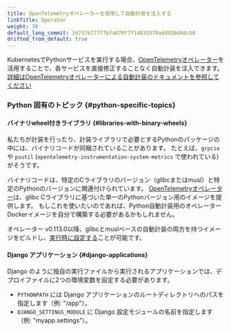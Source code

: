 ```yaml
---
title: OpenTelemetryオペレーターを使用して自動計装を注入する
linkTitle: Operator
weight: 30
default_lang_commit: 3d737b777f7bfa070f7f14835570add916d4dcb0
drifted_from_default: true
---
```


KubernetesでPythonサービスを実行する場合、[OpenTelemetryオペレーター](https://github.com/open-telemetry/opentelemetry-operator)を活用することで、各サービスを直接修正することなく自動計装を注入できます。
[詳細はOpenTelemetryオペレーターによる自動計装のドキュメントを参照してください](/docs/platforms/kubernetes/operator/automatic/)

### Python 固有のトピック {#python-specific-topics}

#### バイナリwheel付きライブラリ {#libraries-with-binary-wheels}

私たちが計装を行ったり、計装ライブラリで必要とするPythonのパッケージの中には、バイナリコードが同梱されていることがあります。
たとえば、`grpcio` や `psutil` (`opentelemetry-instrumentation-system-metrics` で使われている) がそうです。

バイナリコードは、特定のCライブラリのバージョン（glibcまたはmusl）と特定のPythonのバージョンに関連付けられています。
[OpenTelemetryオペレーター](https://github.com/open-telemetry/opentelemetry-operator)は、glibc Cライブラリに基づいた単一のPythonバージョン用のイメージを提供します。
もしこれを使いたいのであれば、Python自動計装用のオペレーターDockerイメージを自分で構築する必要があるかもしれません。

オペレーター v0.113.0以降、glibcとmuslベースの自動計装の両方を持つイメージをビルドし、[実行時に設定する](/docs/platforms/kubernetes/operator/automatic/#annotations-python-musl)ことが可能です。

#### Django アプリケーション {#django-applications}

Django のように独自の実行ファイルから実行されるアプリケーションでは、デプロイファイルに2つの環境変数を設定する必要があります。

- `PYTHONPATH` には Django アプリケーションのルートディレクトリへのパスを指定します（例: "/app"）。
- `DJANGO_SETTINGS_MODULE` に Django 設定モジュールの名前を指定します（例: "myapp.settings"）。
